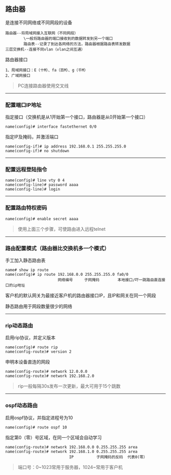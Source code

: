 ## 路由器

是连接不同网络或不同网段的设备

```
路由器--将局域网接入互联网（不同网段）
        \一般将路由器的端口接收到的数据转发到另一个端口
        路由表--记录了到达各网络的方法，路由器根据路由表转发数据
三层交换机--连接不同vlan（vlan之间互通）
```

路由器接口

```
1、局域网接口：E（十M）、fa（百M）、g（千M）
2、广域网接口
```

> PC连接路由器使用交叉线

---

### 配置端口IP地址

指定接口（交换机是从1开始第一个接口，路由器是从0开始第一个接口）

```
name(config)# interface fastethernet 0/0
```

指定IP及掩码，并激活端口

```
name(config-if)# ip address 192.168.0.1 255.255.255.0
name(config-if)# no shutdown
```

---

### 配置远程登陆指令

```
name(config)# line vty 0 4
name(config-line)# password aaaa
name(config-line)# login
```

---

### 配置路由特权密码

```
name(config)# enable secret aaaa
```

> 使用上面三个步骤，可使路由进入远程telnet

---

### 路由配置模式（路由器比交换机多一个模式）

手工加入静态路由表

```
name# show ip route
name(config)# ip route 192.168.0.0 255.255.255.0 fa0/0
                       网络编号     子网掩码        本地接口/吓一跳路由直连接口的ip地址
```

客户机的默认网关为最接近客户机的路由器接口IP，且IP和网关在同一个网段

静态路由用于网段数量很少的网络

---

### rip动态路由

启用rip协议，并定义版本

```
name(config)# route rip
name(config-route)# version 2
```

申明本设备直连的网段

```
name(config-route)# network 12.0.0.0
name(config-route)# network 192.168.2.0
```

> rip一般每隔30s发布一次更新，最大可用于15个跳数

---

### ospf动态路由

启用ospf协议，并指定进程号为10

```
name(config)# route ospf 10
```

指定第0（零）号区域，在同一个区域会自动学习

```
name(config-route)# network 192.168.0.0 0.255.255.255 area
name(config-route)# network 192.168.1.0 0.255.255.255 area
                            IP          子网掩码的反码  代表0(零）
```

> 端口号：0~1023常用于服务器，1024~常用于客户机
